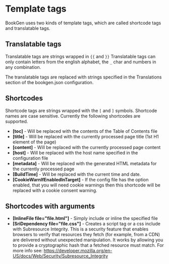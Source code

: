 # Template tags

BookGen uses two kinds of template tags, which are called shortcode tags and translatable tags.

## Translatable tags

Translatable tags are strings wrapped in ```{{``` and ```}}``` Translatable tags can only contain letters from the english alphabet, the ```_``` char and numbers in any combination.

The translatable tags are replaced with strings specified in the Translations section of the bookgen.json configuration.

## Shortcodes

Shortcode tags are strings wrapped with the ```[``` and ```]``` symbols. Shortcode names are case sensitive. Currently the following shortcodes are supported.

* **[toc]** - Will be replaced with the contents of the Table of Contents file
* **[title]** - Will be replaced with the currently processed page title (1st H1 element of the page)
* **[content]** - Will be replaced with the currently processed page content
* **[host]** - Will be replaced with the host name specified in the configuration file
* **[metadata]** - Will be replaced with the generated HTML metadata for the currently processed page
* **[BuildTime]** - Will be replaced with the current time and date.
* **[CookieWarnIfEnabledInTarget]** - If the config file has the option enabled, that you will need cookie warnings then this shortcode will be replaced with a cookie consent warning.

## Shortcodes with arguments

* **[InlineFile file="file.html"]** - Simply include or inline the specified file
* **[SriDependency file="file.css"]** - Creates a script tag or a css include with Subresource Integrity. This is a security feature that enables browsers to verify that resources they fetch (for example, from a CDN) are delivered without unexpected manipulation. It works by allowing you to provide a cryptographic hash that a fetched resource must match. For more info see: https://developer.mozilla.org/en-US/docs/Web/Security/Subresource_Integrity